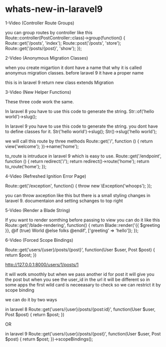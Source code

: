 # whats-new-in-laravel9

1-Video (Controller Route Groups)

you can group routes by controller like this
Route::controller(PostController::class)->group(function() {
    Route::get('/posts', 'index');
    Route::post('/posts', 'store');
    Route::get('/posts/{post}', 'show');
});

2-Video (Anonymous Migration Classes)

when you create migartion it dont have a name that why it is called anonymus migration classes. before laravel 9 it have a proper name

this is in laravel 9
return new class extends Migration

3-Video (New Helper Functions)

These three code work the same. 

In laravel 8 you have to use this code to generate the string.
Str::of('hello world')->slug();

In laravel 9 you have to use this code to generate the string. you dont have to define classes for it.
Str('hello world')->slug();
Str()->slug('hello world');

we will call this route by three methods
Route::get('/', function () {
    return view('welcome');
})->name('home');

to_route is intruduce in laravel 9 which is easy to use.
Route::get('/endpoint', function () {
    return redirect('/');
    return redirect()->route('home');
    return to_route('home');
});

4-Video (Refreshed Ignition Error Page)

Route::get('/exception', function() {
    throw new \Exception('whoops');
});

you can throw axception like this
but there is a small styling changes in laravel 9. documentaion and setting schanges to top right

5-Video (Render a Blade String)

If you want to render somthing before passing to view you can do it like this
Route::get('/blade-rendering', function() {
    return Blade::render('{{ $greeting }}, @if (true) World @else folks @endif', ['greeting' => 'hello']);
});

6-Video (Forced Scope Bindings)

Route::get('users/{user}/posts/{post}', function(User $user, Post $post) {
    return $post;
})

http://127.0.0.1:8000/users/1/posts/1

it will wotk smoothly but when we pass another id for post it will give you the post but when you see the user_id in the url it will be different so in some apps the first wild card is neceeasary to check so we can restrict it by scope binding

we can do it by two ways

in laravel 8
Route::get('users/{user}/posts/{post:id}', function(User $user, Post $post) {
    return $post;
})

OR

in laravel 9
Route::get('users/{user}/posts/{post}', function(User $user, Post $post) {
    return $post;
})->scopeBindings();

